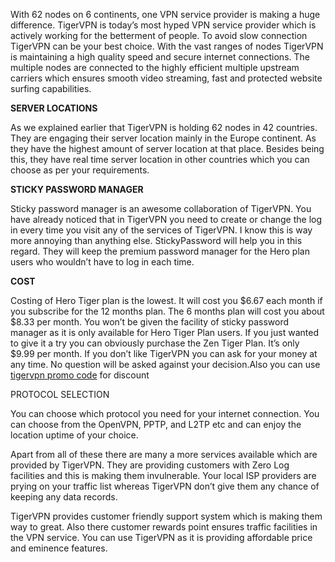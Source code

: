With 62 nodes on 6 continents, one VPN service provider is making a huge difference. TigerVPN is today’s most hyped VPN service provider which is actively working for the betterment of people. To avoid slow connection TigerVPN can be your best choice. With the vast ranges of nodes TigerVPN is maintaining a high quality speed and secure internet connections. The multiple nodes are connected to the highly efficient multiple upstream carriers which ensures smooth video streaming, fast and protected website surfing capabilities.

<strong>SERVER LOCATIONS </strong>

As we explained earlier that TigerVPN is holding 62 nodes in 42 countries. They are engaging their server location mainly in the Europe continent. As they have the highest amount of server location at that place. Besides being this, they have real time server location in other countries which you can choose as per your requirements.

<strong>STICKY PASSWORD MANAGER </strong>

Sticky password manager is an awesome collaboration of TigerVPN. You have already noticed that in TigerVPN you need to create or change the log in every time you visit any of the services of TigerVPN. I know this is way more annoying than anything else.  StickyPassword will help you in this regard. They will keep the premium password manager for the Hero plan users who wouldn’t have to log in each time.

<strong>COST </strong>

Costing of Hero Tiger plan is the lowest. It will cost you $6.67 each month if you subscribe for the 12 months plan. The 6 months plan will cost you about $8.33 per month. You won’t be given the facility of sticky password manager as it is only available for Hero Tiger Plan users. If you just wanted to give it a try you can obviously purchase the Zen Tiger Plan. It’s only $9.99 per month. If you don’t like TigerVPN you can ask for your money at any time. No question will be asked against your decision.Also you can use <a href="https://vpnlover.com/tigervpn-coupon-code/">tigervpn promo code</a> for discount

PROTOCOL SELECTION

You can choose which protocol you need for your internet connection. You can choose from the OpenVPN, PPTP, and L2TP etc and can enjoy the location uptime of your choice.

Apart from all of these there are many a more services available which are provided by TigerVPN. They are providing customers with Zero Log facilities and this is making them invulnerable. Your local ISP providers are prying on your traffic list whereas TigerVPN don’t give them any chance of keeping any data records.

TigerVPN provides customer friendly support system which is making them way to great. Also there customer rewards point ensures traffic facilities in the VPN service. You can use TigerVPN as it is providing affordable price and eminence features.
